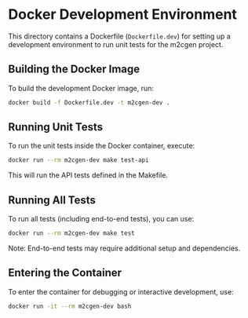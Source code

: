 # Docker Development Environment

This directory contains a Dockerfile (`Dockerfile.dev`) for setting up a development environment to run unit tests for the m2cgen project.

## Building the Docker Image

To build the development Docker image, run:

```bash
docker build -f Dockerfile.dev -t m2cgen-dev .
```

## Running Unit Tests

To run the unit tests inside the Docker container, execute:

```bash
docker run --rm m2cgen-dev make test-api
```

This will run the API tests defined in the Makefile.

## Running All Tests

To run all tests (including end-to-end tests), you can use:

```bash
docker run --rm m2cgen-dev make test
```

Note: End-to-end tests may require additional setup and dependencies.

## Entering the Container

To enter the container for debugging or interactive development, use:

```bash
docker run -it --rm m2cgen-dev bash
```